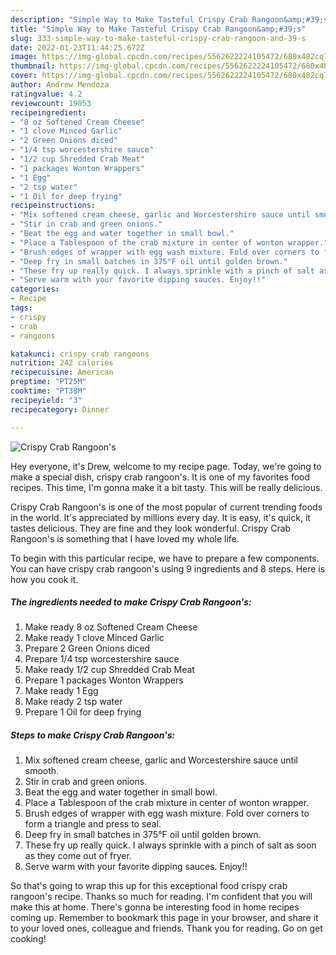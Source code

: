 ```yaml
---
description: "Simple Way to Make Tasteful Crispy Crab Rangoon&amp;#39;s"
title: "Simple Way to Make Tasteful Crispy Crab Rangoon&amp;#39;s"
slug: 333-simple-way-to-make-tasteful-crispy-crab-rangoon-and-39-s
date: 2022-01-23T11:44:25.672Z
image: https://img-global.cpcdn.com/recipes/5562622224105472/680x482cq70/crispy-crab-rangoons-recipe-main-photo.jpg
thumbnail: https://img-global.cpcdn.com/recipes/5562622224105472/680x482cq70/crispy-crab-rangoons-recipe-main-photo.jpg
cover: https://img-global.cpcdn.com/recipes/5562622224105472/680x482cq70/crispy-crab-rangoons-recipe-main-photo.jpg
author: Andrew Mendoza
ratingvalue: 4.2
reviewcount: 19053
recipeingredient:
- "8 oz Softened Cream Cheese"
- "1 clove Minced Garlic"
- "2 Green Onions diced"
- "1/4 tsp worcestershire sauce"
- "1/2 cup Shredded Crab Meat"
- "1 packages Wonton Wrappers"
- "1 Egg"
- "2 tsp water"
- "1 Oil for deep frying"
recipeinstructions:
- "Mix softened cream cheese, garlic and Worcestershire sauce until smooth."
- "Stir in crab and green onions."
- "Beat the egg and water together in small bowl."
- "Place a Tablespoon of the crab mixture in center of wonton wrapper."
- "Brush edges of wrapper with egg wash mixture. Fold over corners to form a triangle and press to seal."
- "Deep fry in small batches in 375°F oil until golden brown."
- "These fry up really quick. I always sprinkle with a pinch of salt as soon as they come out of fryer."
- "Serve warm with your favorite dipping sauces. Enjoy!!"
categories:
- Recipe
tags:
- crispy
- crab
- rangoons

katakunci: crispy crab rangoons 
nutrition: 242 calories
recipecuisine: American
preptime: "PT25M"
cooktime: "PT38M"
recipeyield: "3"
recipecategory: Dinner

---
```



![Crispy Crab Rangoon&#39;s](https://img-global.cpcdn.com/recipes/5562622224105472/680x482cq70/crispy-crab-rangoons-recipe-main-photo.jpg)

Hey everyone, it's Drew, welcome to my recipe page. Today, we're going to make a special dish, crispy crab rangoon&#39;s. It is one of my favorites food recipes. This time, I'm gonna make it a bit tasty. This will be really delicious.



Crispy Crab Rangoon&#39;s is one of the most popular of current trending foods in the world. It's appreciated by millions every day. It is easy, it's quick, it tastes delicious. They are fine and they look wonderful. Crispy Crab Rangoon&#39;s is something that I have loved my whole life.


To begin with this particular recipe, we have to prepare a few components. You can have crispy crab rangoon&#39;s using 9 ingredients and 8 steps. Here is how you cook it.

<!--inarticleads1-->

##### The ingredients needed to make Crispy Crab Rangoon&#39;s:

1. Make ready 8 oz Softened Cream Cheese
1. Make ready 1 clove Minced Garlic
1. Prepare 2 Green Onions diced
1. Prepare 1/4 tsp worcestershire sauce
1. Make ready 1/2 cup Shredded Crab Meat
1. Prepare 1 packages Wonton Wrappers
1. Make ready 1 Egg
1. Make ready 2 tsp water
1. Prepare 1 Oil for deep frying




<!--inarticleads2-->

##### Steps to make Crispy Crab Rangoon&#39;s:

1. Mix softened cream cheese, garlic and Worcestershire sauce until smooth.
1. Stir in crab and green onions.
1. Beat the egg and water together in small bowl.
1. Place a Tablespoon of the crab mixture in center of wonton wrapper.
1. Brush edges of wrapper with egg wash mixture. Fold over corners to form a triangle and press to seal.
1. Deep fry in small batches in 375°F oil until golden brown.
1. These fry up really quick. I always sprinkle with a pinch of salt as soon as they come out of fryer.
1. Serve warm with your favorite dipping sauces. Enjoy!!




So that's going to wrap this up for this exceptional food crispy crab rangoon&#39;s recipe. Thanks so much for reading. I'm confident that you will make this at home. There's gonna be interesting food in home recipes coming up. Remember to bookmark this page in your browser, and share it to your loved ones, colleague and friends. Thank you for reading. Go on get cooking!
